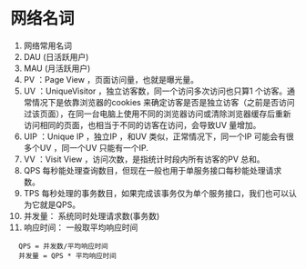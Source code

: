 # 网络名词
1. 网络常用名词
  1. DAU (日活跃用户)
  2. MAU (月活跃用户) 
  3. PV ：Page View ，页面访问量，也就是曝光量。
  4. UV ：UniqueVisitor ，独立访客数，同一个访问多次访问也只算1 个访客。通常情况下是依靠浏览器的cookies 来确定访客是否是独立访客（之前是否访问过该页面），在同一台电脑上使用不同的浏览器访问或清除浏览器缓存后重新访问相同的页面，也相当于不同的访客在访问，会导致UV 量增加。
  5. UIP ：Unique IP ，独立IP ，和UV 类似，正常情况下，同一个IP 可能会有很多个UV ，同一个UV 只能有一个IP.
  6. VV ：Visit View ，访问次数，是指统计时段内所有访客的PV 总和。
  7. QPS 每秒能处理查询数目，但现在一般也用于单服务接口每秒能处理请求数。
  8. TPS 每秒处理的事务数目，如果完成该事务仅为单个服务接口，我们也可以认为它就是QPS。
  9. 并发量： 系统同时处理请求数(事务数)
  10. 响应时间： 一般取平均响应时间
```
  QPS = 并发数/平均响应时间
  并发量 = QPS * 平均响应时间
```